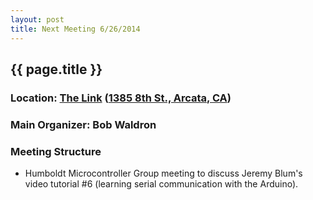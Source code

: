 ```yaml
---
layout: post
title: Next Meeting 6/26/2014
---
```


## {{ page.title }}
### Location: [The Link](http://the-link.us/) ([1385 8th St., Arcata, CA](http://goo.gl/maps/j8Ss2))
### Main Organizer: Bob Waldron
### Meeting Structure
* Humboldt Microcontroller Group meeting to discuss Jeremy Blum's video tutorial #6 (learning serial communication with the Arduino).